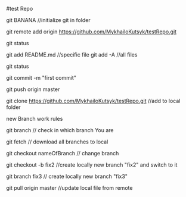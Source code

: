 #test Repo

git BANANA   //initialize git in folder

git remote add origin https://github.com/MykhailoKutsyk/testRepo.git

git status

git add README.md  //specific file
git add -A   //all files 

git status

git commit -m "first commit"

git push origin master

git clone https://github.com/MykhailoKutsyk/testRepo.git   //add to local folder 

new Branch work rules

git branch // check in which branch You are

git fetch   // download all branches to local

git checkout nameOfBranch // change branch

git checkout -b fix2   //create locally new branch "fix2" and switch to it

git branch  fix3   // create locally new branch "fix3"

git pull origin master   //update local file from remote
